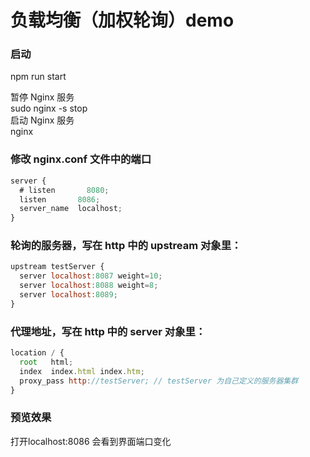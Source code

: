 # 负载均衡（加权轮询）demo

### 启动
npm run start

暂停 Nginx 服务<br>
sudo nginx -s stop<br>
启动 Nginx 服务<br>
nginx<br>

### 修改 nginx.conf 文件中的端口
```js
server {
  # listen       8080;
  listen       8086;
  server_name  localhost;
}
```
### 轮询的服务器，写在 http 中的 upstream 对象里：
```js
upstream testServer {
  server localhost:8087 weight=10;
  server localhost:8088 weight=8;
  server localhost:8089;
}
```
### 代理地址，写在 http 中的 server 对象里：
```js
location / {
  root   html;
  index  index.html index.htm;
  proxy_pass http://testServer; // testServer 为自己定义的服务器集群
}
```

### 预览效果
打开localhost:8086 会看到界面端口变化
